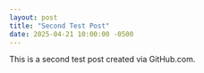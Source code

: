 ```yaml
---
layout: post
title: "Second Test Post"
date: 2025-04-21 10:00:00 -0500
---
```

This is a second test post created via GitHub.com.